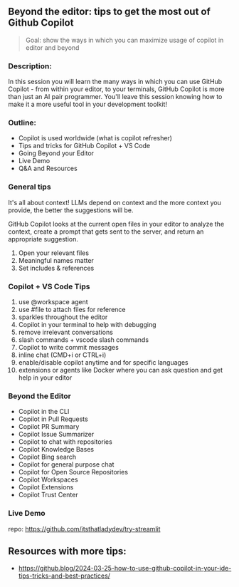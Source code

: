 ## Beyond the editor: tips to get the  most out of Github Copilot

> Goal: show the ways in which you can maximize usage of copilot in editor and beyond

### Description:

In this session you will learn the many ways in which you can use GitHub Copilot - from within your editor, to your terminals, GitHub Copilot is more than just an AI pair programmer. You'll leave this session knowing how to make it a more useful tool in your development toolkit!

### Outline:

- Copilot is used worldwide (what is copilot refresher) 
- Tips and tricks for GitHub Copilot + VS Code 
- Going Beyond your Editor 
- Live Demo 
- Q&A and Resources 

### General tips

It's all about context! LLMs depend on context and the more context you provide, the better the suggestions will be.

GitHub Copilot looks at the current open files in your editor to analyze the context, create a prompt that gets sent to the server, and return an appropriate suggestion.

1. Open your relevant files 
2. Meaningful names matter 
3. Set includes & references 


### Copilot + VS Code Tips

1. use @workspace agent
2. use #file to attach files for reference
3. sparkles throughout the editor
4. Copilot in your terminal to help with debugging
5. remove irrelevant conversations
6. slash commands + vscode slash commands
7. Copilot to write commit messages
8. inline chat (CMD+i or CTRL+i)
9. enable/disable copilot anytime and for specific languages
10. extensions or agents like Docker where you can ask question and get help in your editor

### Beyond the Editor
- Copilot in the CLI
- Copilot in Pull Requests
- Copilot PR Summary
- Copilot Issue Summarizer
- Copilot to chat with repositories
- Copilot Knowledge Bases 
- Copilot Bing search
- Copilot for general purpose chat
- Copilot for Open Source Repositories
- Copilot Workspaces
- Copilot Extensions
- Copilot Trust Center

### Live Demo

repo: https://github.com/itsthatladydev/try-streamlit

## Resources with more tips:
- https://github.blog/2024-03-25-how-to-use-github-copilot-in-your-ide-tips-tricks-and-best-practices/
